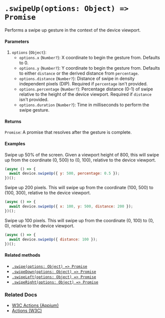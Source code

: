 # `.swipeUp(options: Object) => Promise`

Performs a swipe up gesture in the context of the device viewport.

#### Parameters

1. `options` (`Object`):
    - `options.x` (`Number?`): X coordinate to begin the gesture from. Defaults to 0.
    - `options.y` (`Number?`): Y coordinate to begin the gesture from. Defaults to either `distance` or the derived distance from `percentage`.
    - `options.distance` (`Number?`): Distance of swipe in density independent pixels (DIP). Required if `percentage` isn't provided.
    - `options.percentage` (`Number?`): Percentage distance (0-1) of swipe relative to the height of the device viewport. Required if `distance` isn't provided. 
    - `options.duration` (`Number?`): Time in milliseconds to perform the swipe gesture.

#### Returns

`Promise`: A promise that resolves after the gesture is complete.

#### Examples

Swipe up 50% of the screen. Given a viewport height of 800, this will swipe up from the coordinate (0, 500) to (0, 100), relative to the device viewport.

```javascript
(async () => {
  await device.swipeUp({ y: 500, percentage: 0.5 });
})();
```

Swipe up 200 pixels. This will swipe up from the coordinate (100, 500) to (100, 300), relative to the device viewport.

```javascript
(async () => {
  await device.swipeUp({ x: 100, y: 500, distance: 200 });
})();
```

Swipe up 100 pixels. This will swipe up from the coordinate (0, 100) to (0, 0), relative to the device viewport.

```javascript
(async () => {
  await device.swipeUp({ distance: 100 });
})();
```

#### Related methods

- [`.swipe(options: Object) => Promise`](./swipe.md)
- [`.swipeDown(options: Object) => Promise`](./swipeDown.md)
- [`.swipeLeft(options: Object) => Promise`](./swipeLeft.md)
- [`.swipeRight(options: Object) => Promise`](./swipeRight.md)

### Related Docs

- [W3C Actions (Appium)](http://appium.io/docs/en/commands/interactions/actions/)
- [Actions (W3C)](https://www.w3.org/TR/webdriver/#actions)